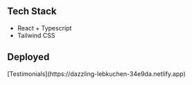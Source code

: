 <h2>Tech Stack</h2>
<ul>
  <li>React + Typescript</li>
  <li>Tailwind CSS</li>
</ul>
<h2>Deployed</h2>
  [Testimonials](https://dazzling-lebkuchen-34e9da.netlify.app)